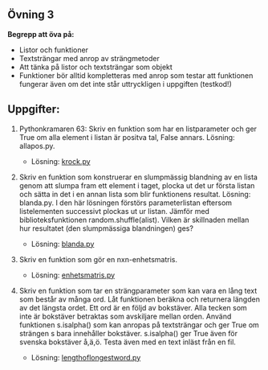 ## Övning 3

**Begrepp att öva på:**
* Listor och funktioner
* Textsträngar med anrop av strängmetoder
* Att tänka på listor och textsträngar som objekt
* Funktioner bör alltid kompletteras med anrop som testar att funktionen fungerar även om det inte står uttryckligen i uppgiften (testkod!)

## Uppgifter:

1. Pythonkramaren 63: 
Skriv en funktion som har en listparameter och ger True om alla element i listan är positva tal, False annars. Lösning: allapos.py.
    * Lösning: [krock.py](ran_krock.py)

2. Skriv en funktion som konstruerar en slumpmässig blandning av en lista genom att slumpa fram ett element i taget, plocka ut det ur första listan och sätta in det i en annan lista som blir funktionens resultat. Lösning: blanda.py. I den här lösningen förstörs parameterlistan eftersom listelementen successivt plockas ut ur listan.
Jämför med biblioteksfunktionen random.shuffle(alist). Vilken är skillnaden mellan hur resultatet (den slumpmässiga blandningen) ges?
    * Lösning: [blanda.py](ran_blanda.py)

3. Skriv en funktion som gör en nxn-enhetsmatris.
    * Lösning: [enhetsmatris.py](ran_enhetsmatris.py)
    
4. Skriv en funktion som tar en strängparameter som kan vara en lång text som består av många ord. Låt funktionen beräkna och returnera längden av det längsta ordet. Ett ord är en följd av bokstäver. Alla tecken som inte är bokstäver betraktas som avskiljare mellan orden. Använd funktionen s.isalpha() som kan anropas på textsträngar och ger True om strängen s bara innehåller bokstäver. s.isalpha() ger True även för svenska bokstäver å,ä,ö.  Testa även med en text inläst från en fil.
    * Lösning: [lengthoflongestword.py](ran_lengthoflongestword.py)
